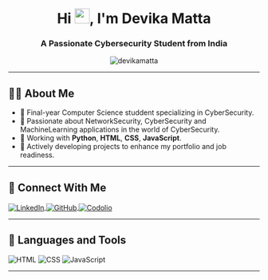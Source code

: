 <h1 align="center">Hi <img src="https://media.giphy.com/media/hvRJCLFzcasrR4ia7z/giphy.gif" width="30px"/>, I'm Devika Matta</h1>
<h3 align="center">A Passionate Cybersecurity Student from India</h3>

<p align="center">
  <img src="https://komarev.com/ghpvc/?username=devikamatta&label=Profile%20views&color=0e75b6&style=flat" alt="devikamatta" />
</p>

---

## 🙋‍♀️ About Me

- 🔹 Final-year Computer Science studdent specializing in CyberSecurity. 
- 🔹 Passionate about  NetworkSecurity, CyberSecurity and MachineLearning applications in the world of CyberSecurity.
- 🔹 Working with **Python**, **HTML**, **CSS**, **JavaScript**. 
- 🔹 Actively developing projects to enhance my portfolio and job readiness.

---

## 🔗 Connect With Me

<p align="left">
  <a href="https://www.linkedin.com/in/devika-matta" target="blank">
    <img align="center" src="https://img.shields.io/badge/LinkedIn-0077B5?style=for-the-badge&logo=linkedin&logoColor=white" alt="LinkedIn"/>
  </a>
 <a href="https://github.com/devikamatta" target="_blank">
    <img align="center" src="https://img.shields.io/badge/GitHub-181717?style=for-the-badge&logo=github&logoColor=white" alt="GitHub"/>
  </a>
  <a href="https://codolio.com/your-codolio-profile" target="_blank">
    <img align="center" src="https://img.shields.io/badge/Codolio-000000?style=for-the-badge&logo=codeforces&logoColor=white" alt="Codolio"/>
  </a>
</p>

---

## 🧰 Languages and Tools

<p align="left">
  <img src="https://img.shields.io/badge/HTML5-E34F26?style=for-the-badge&logo=html5&logoColor=white" alt="HTML"/>
  <img src="https://img.shields.io/badge/CSS3-1572B6?style=for-the-badge&logo=css3&logoColor=white" alt="CSS"/>
  <img src="https://img.shields.io/badge/JavaScript-F7DF1E?style=for-the-badge&logo=javascript&logoColor=black" alt="JavaScript"/>
</p>

---



